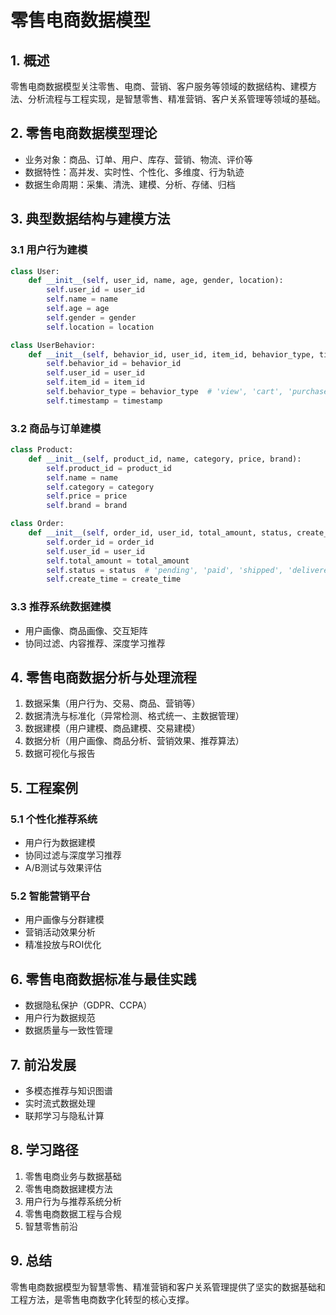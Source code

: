 # 零售电商数据模型

## 1. 概述

零售电商数据模型关注零售、电商、营销、客户服务等领域的数据结构、建模方法、分析流程与工程实现，是智慧零售、精准营销、客户关系管理等领域的基础。

## 2. 零售电商数据模型理论

- 业务对象：商品、订单、用户、库存、营销、物流、评价等
- 数据特性：高并发、实时性、个性化、多维度、行为轨迹
- 数据生命周期：采集、清洗、建模、分析、存储、归档

## 3. 典型数据结构与建模方法

### 3.1 用户行为建模

```python
class User:
    def __init__(self, user_id, name, age, gender, location):
        self.user_id = user_id
        self.name = name
        self.age = age
        self.gender = gender
        self.location = location

class UserBehavior:
    def __init__(self, behavior_id, user_id, item_id, behavior_type, timestamp):
        self.behavior_id = behavior_id
        self.user_id = user_id
        self.item_id = item_id
        self.behavior_type = behavior_type  # 'view', 'cart', 'purchase', etc.
        self.timestamp = timestamp
```

### 3.2 商品与订单建模

```python
class Product:
    def __init__(self, product_id, name, category, price, brand):
        self.product_id = product_id
        self.name = name
        self.category = category
        self.price = price
        self.brand = brand

class Order:
    def __init__(self, order_id, user_id, total_amount, status, create_time):
        self.order_id = order_id
        self.user_id = user_id
        self.total_amount = total_amount
        self.status = status  # 'pending', 'paid', 'shipped', 'delivered'
        self.create_time = create_time
```

### 3.3 推荐系统数据建模

- 用户画像、商品画像、交互矩阵
- 协同过滤、内容推荐、深度学习推荐

## 4. 零售电商数据分析与处理流程

1. 数据采集（用户行为、交易、商品、营销等）
2. 数据清洗与标准化（异常检测、格式统一、主数据管理）
3. 数据建模（用户建模、商品建模、交易建模）
4. 数据分析（用户画像、商品分析、营销效果、推荐算法）
5. 数据可视化与报告

## 5. 工程案例

### 5.1 个性化推荐系统

- 用户行为数据建模
- 协同过滤与深度学习推荐
- A/B测试与效果评估

### 5.2 智能营销平台

- 用户画像与分群建模
- 营销活动效果分析
- 精准投放与ROI优化

## 6. 零售电商数据标准与最佳实践

- 数据隐私保护（GDPR、CCPA）
- 用户行为数据规范
- 数据质量与一致性管理

## 7. 前沿发展

- 多模态推荐与知识图谱
- 实时流式数据处理
- 联邦学习与隐私计算

## 8. 学习路径

1. 零售电商业务与数据基础
2. 零售电商数据建模方法
3. 用户行为与推荐系统分析
4. 零售电商数据工程与合规
5. 智慧零售前沿

## 9. 总结

零售电商数据模型为智慧零售、精准营销和客户关系管理提供了坚实的数据基础和工程方法，是零售电商数字化转型的核心支撑。
